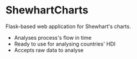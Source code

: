 # ShewhartCharts
Flask-based web application for Shewhart's charts.

- Analyses process's flow in time
- Ready to use for analysing countries' HDI
- Accepts raw data to analyse
